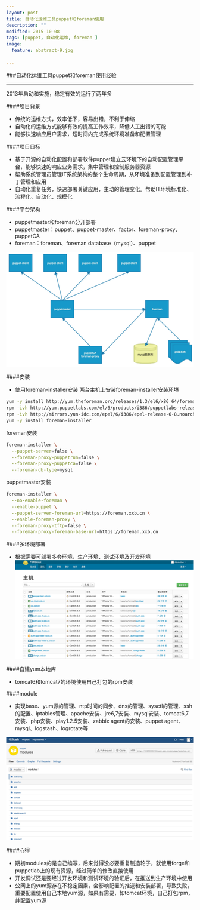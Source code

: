 ```yaml
---
layout: post
title: 自动化运维工具puppet和foreman使用
description: ""
modified: 2015-10-08
tags: [puppet, 自动化运维, foreman ]
image:
  feature: abstract-9.jpg

---
```


###自动化运维工具puppet和foreman使用经验
- - -

2013年启动和实施，稳定有效的运行了两年多

####项目背景

* 传统的运维方式，效率低下，容易出错，不利于伸缩
* 自动化的运维方式能够有效的提高工作效率，降低人工出错的可能
* 能够快速响应用户需求，短时间内完成系统环境准备和配置管理

####项目目标

* 基于开源的自动化配置和部署软件puppet建立云环境下的自动配置管理平台，能够快速的响应业务需求，集中管理和控制服务器资源
* 帮助系统管理员管理IT系统架构的整个生命周期，从环境准备到配置管理到补丁管理和应用
* 自动化重复任务，快速部署关键应用，主动的管理变化。帮助IT环境标准化、流程化、自动化、规模化

####平台架构

* puppetmaster和foreman分开部署
* puppetmaster：puppet、puppet-master、factor、foreman-proxy、puppetCA
* foreman：foreman、foreman database（mysql）、puppet

![平台架构图](/images/puppet-foreman.png)

####安装

* 使用foreman-installer安装
两台主机上安装foreman-installer安装环境

~~~bash
yum -y install http://yum.theforeman.org/releases/1.3/el6/x86_64/foreman-release.rpm
rpm -ivh http://yum.puppetlabs.com/el/6/products/i386/puppetlabs-release-6-7.noarch.rpm
rpm -ivh http://mirrors.yun-idc.com/epel/6/i386/epel-release-6-8.noarch.rpm
yum -y install foreman-installer
~~~

foreman安装

~~~bash
foreman-installer \
  --puppet-server=false \
  --foreman-proxy-puppetrun=false \
  --foreman-proxy-puppetca=false \
  --foreman-db-type=mysql
~~~

puppetmaster安装

~~~bash
foreman-installer \
  --no-enable-foreman \
  --enable-puppet \
  --puppet-server-foreman-url=https://foreman.xxb.cn \
  --enable-foreman-proxy \
  --foreman-proxy-tftp=false \
  --foreman-proxy-foreman-base-url=https://foreman.xxb.cn
~~~

####多环境部署
* 根据需要可部署多套环境，生产环境、测试环境及开发环境
![foreman界面](/images/foreman-ui.png)

####自建yum本地库
* tomcat6和tomcat7的环境使用自己打包的rpm安装

####module
* 实现base、yum源的管理、ntp时间的同步、dns的管理、sysctl的管理、ssh的配置、iptables管理、apache安装、jre6,7安装、mysql安装、tomcat6,7安装、php安装、play1.2.5安装、zabbix agent的安装、puppet agent、mysql、logstash、logrotate等

![git库中的puppet-module](/images/git-puppet.png)

####心得
* 期初modules的是自己编写，后来觉得没必要重复制造轮子，就使用forge和puppetlab上的现有资源，经过简单的修改直接使用
* 开发调试还是要经过开发环境和测试环境的验证后，在推送到生产环境中使用
* 公网上的yum源存在不稳定因素，会影响配置的推送和安装部署，导致失败，重要配置使用自己本地yum源，如果有需要，如tomcat环境，自己打包rpm，并配置yum源


